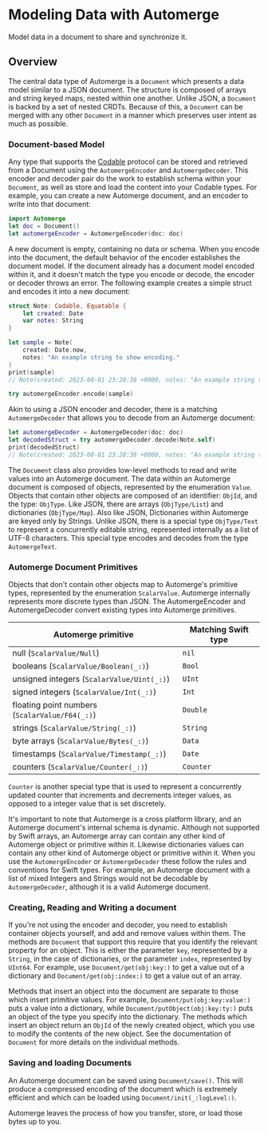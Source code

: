 # Modeling Data with Automerge

Model data in a document to share and synchronize it.

## Overview

The central data type of Automerge is a ``Document`` which presents a data model similar to a JSON document. 
The structure is composed of arrays and string keyed maps, nested within one another. 
Unlike JSON, a `Document` is backed by a set of nested CRDTs. 
Because of this, a `Document` can be merged with any other `Document` in a manner which preserves user intent as much as possible.

### Document-based Model

Any type that supports the [Codable](https://developer.apple.com/documentation/swift/codable) protocol can be stored and retrieved from a Document using the ``AutomergeEncoder`` and ``AutomergeDecoder``.
This encoder and decoder pair do the work to establish schema within your `Document`, as well as store and load the content into your Codable types.
For example, you can create a new Automerge document, and an encoder to write into that document:

```swift
import Automerge
let doc = Document()
let automergeEncoder = AutomergeEncoder(doc: doc)
```

A new document is empty, containing no data or schema. 
When you encode into the document, the default behavior of the encoder establishes the document model.
If the document already has a document model encoded within it, and it doesn't match the type you encode or decode, the encoder or decoder throws an error.
The following example creates a simple struct and encodes it into a new document:

```swift
struct Note: Codable, Equatable {
    let created: Date
    var notes: String
}

let sample = Note(
    created: Date.now,
    notes: "An example string to show encoding."
)
print(sample)
// Note(created: 2023-08-01 23:28:38 +0000, notes: "An example string to show encoding.")

try automergeEncoder.encode(sample)
```

Akin to using a JSON encoder and decoder, there is a matching `AutomergeDecoder` that allows you to decode from an Automerge document:

```swift
let automergeDecoder = AutomergeDecoder(doc: doc)
let decodedStruct = try automergeDecoder.decode(Note.self)
print(decodedStruct)
// Note(created: 2023-08-01 23:28:38 +0000, notes: "An example string to show encoding.")
```

The `Document` class also provides low-level methods to read and write values into an Automerge document.
The data within an Automerge document is composed of objects, represented by the enumeration ``Value``.
Objects that contain other objects are composed of an identifier: ``ObjId``, and the type: ``ObjType``.
Like JSON, there are arrays (``ObjType/List``) and dictionaries (``ObjType/Map``).
Also like JSON, Dictionaries within Automerge are keyed only by Strings.
Unlike JSON, there is a special type ``ObjType/Text`` to represent a concurrently editable string, represented internally as a list of UTF-8 characters.
This special type encodes and decodes from the type ``AutomergeText``.

### Automerge Document Primitives

Objects that don't contain other objects map to Automerge's primitive types, represented by the enumeration ``ScalarValue``.
Automerge internally represents more discrete types than JSON.
The AutomergeEncoder and AutomergeDecoder convert existing types into Automerge primitives.

| Automerge primitive | Matching Swift type |
| --- | --- |
| null (``ScalarValue/Null``) | `nil` |
| booleans (``ScalarValue/Boolean(_:)``) | `Bool` |
| unsigned integers (``ScalarValue/Uint(_:)``)  | `UInt` |
| signed integers (``ScalarValue/Int(_:)``) | `Int` |
| floating point numbers (``ScalarValue/F64(_:)``) | `Double` |
| strings (``ScalarValue/String(_:)``) | `String` |
| byte arrays (``ScalarValue/Bytes(_:)``) | `Data` |
| timestamps (``ScalarValue/Timestamp(_:)``) | `Date` |
| counters (``ScalarValue/Counter(_:)``) | ``Counter`` |

`Counter` is another special type that is used to represent a concurrently updated counter that increments and decrements integer values, as opposed to a integer value that is set discretely.

It's important to note that Automerge is a cross platform library, and an Automerge document's internal schema is dynamic.
Although not supported by Swift arrays, an Automerge array can contain any other kind of Automerge object or primitive within it.
Likewise dictionaries values can contain any other kind of Automerge object or primitive within it.
When you use the `AutomergeEncoder` or `AutomergeDecoder` these follow the rules and conventions for Swift types.
For example, an Automerge document with a list of mixed Integers and Strings would not be decodable by `AutomergeDecoder`, although it is a valid Automerge document.

### Creating, Reading and Writing a document

If you're not using the encoder and decoder, you need to establish container objects yourself, and add and remove values within them.
The methods are `Document` that support this require that you identify the relevant property for an object.
This is either the parameter `key`, represented by a `String`, in the case of dictionaries, or the parameter `index`, represented by `UInt64`.
For example, use ``Document/get(obj:key:)`` to get a value out of a dictionary and ``Document/get(obj:index:)`` to get a value out of an array. 

Methods that insert an object into the document are separate to those which insert primitive values. For example, ``Document/put(obj:key:value:)`` puts a value into a dictionary, while ``Document/putObject(obj:key:ty:)`` puts an object of the type you specify into the dictionary.
The methods which insert an object return an ``ObjId`` of the newly created object, which you use to modify the contents of the new object. 
See the documentation of ``Document`` for more details on the individual methods.

### Saving and loading Documents

An Automerge document can be saved using ``Document/save()``. 
This will produce a compressed encoding of the document which is extremely efficient and which can be loaded using ``Document/init(_:logLevel:)``.

Automerge leaves the process of how you transfer, store, or load those bytes up to you.
